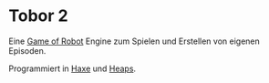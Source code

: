 # Tobor 2

Eine [Game of Robot](https://www.tom-productions.de/robot/) Engine zum Spielen und Erstellen von eigenen Episoden.

Programmiert in [Haxe](https://haxe.org/) und [Heaps](https://heaps.io).